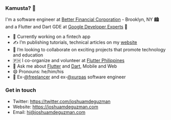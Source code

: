 ### Kamusta? 👋

I'm a software engineer at [Better Financial Corporation](https://betterbanking.app) - Brooklyn, NY 🏙️ and a Flutter and Dart GDE at [Google Developer Experts](https://developers.google.com/community/experts/directory/profile/profile-joshua_de_guzman) 💙

- 📱 Currently working on a fintech app
- ✍️ I’m publishing tutorials, technical articles on my [website](https://joshuamdeguzman.com)
- 👯 I’m looking to collaborate on exciting projects that promote technology and education
- 🇵🇭 I co-organize and volunteer at [Flutter Philippines](https://flutter.ph)
- 💬 Ask me about [Flutter](http://flutter.dev/) and [Dart](https://dart.dev/), Mobile and Web
- 😄 Pronouns: he/him/his
- 💼 Ex-[@freelancer](https://github.com/freelancer) and ex-[@xurpas](https://xurpas.com) software engineer
### Get in touch
- Twitter: https://twitter.com/joshuamdeguzman
- Website: https://joshuamdeguzman.com
- Email: hi@joshuamdeguzman.com
